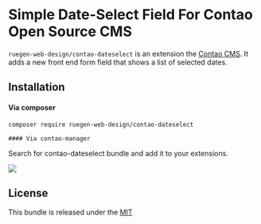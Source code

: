 # Simple Date-Select Field For Contao Open Source CMS


`ruegen-web-design/contao-dateselect` is an extension the [Contao CMS](https://contao.org).
It adds a new front end form field that shows a list of selected dates.


## Installation

#### Via composer
```
composer require ruegen-web-design/contao-dateselect

#### Via contao-manager
```
Search for contao-dateselect bundle and add it to your extensions.

![](https://www.ruegen-web-design.de/share/github-assets/contao-dateselect/backend/screen1.jpg)

## License

This bundle is released under the [MIT](LICENSE)